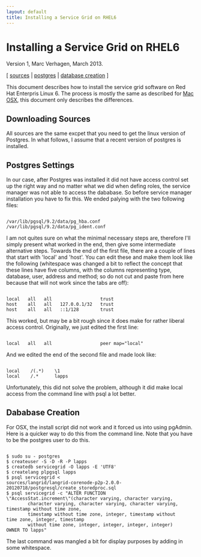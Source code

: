 ```yaml
---
layout: default
title: Installing a Service Grid on RHEL6
---
```


# Installing a Service Grid on RHEL6

Version 1, Marc Verhagen, March 2013.

[ 
    [sources](#sources) | 
    [postgres](#postgres) | 
    [database creation](#database) ]

This document describes how to install the service grid
    software on Red Hat Enterpris Linux 6. The process is mostly
    the same as described for 
    [Mac OSX](00-readme-osx.html), this document only
    describes the differences.
[](null)
## Downloading Sources

All sources are the same excpet that you need to get the
    linux version of Postgres. In what follows, I assume that a
    recent version of postgres is installed.
[](null)
## Postgres Settings

In our case, after Postgres was installed it did not have
    access control set up the right way and no matter what we did
    when defing roles, the service manager was not able to access
    the dababase. So before service manager installation you have
    to fix this. We ended palying with the two following files:

```

/var/lib/pgsql/9.2/data/pg_hba.conf
/var/lib/pgsql/9.2/data/pg_ident.conf
```

I am not quites sure on what the minimal necessary steps
    are, therefore I'll simply present what worked in the end, then
    give some intermediate alternative steps. Towards the end of
    the first file, there are a couple of lines that start with
    'local' and 'host'. You can edit these and make them look like
    the following (whitespace was changed a bit to reflect the
    concept that these lines have five columns, with the columns
    representing type, database, user, address and method; so do
    not cut and paste from here because that will not work since
    the tabs are off):

```

local   all   all                  trust
host    all   all   127.0.0.1/32   trust
host    all   all   ::1/128        trust
```

This worked, but may be a bit rough since it does make for
    rather liberal access control. Originally, we just edited the
    first line:

```

local   all   all                  peer map="local"
```

And we edited the end of the second file and made look
    like:

```

local    /(.*)    \1
local    /.*      lapps
```

Unfortunately, this did not solve the problem, although it
    did make local access from the command line with psql a lot
    better.
[](null)
## Dababase Creation

For OSX, the install script did not work and it forced us
    into using pgAdmin. Here is a quicker way to do this from the
    command line. Note that you have to be the postgres user to do
    this.

```

$ sudo su - postgres
$ createuser -S -D -R -P lapps
$ createdb servicegrid -O lapps -E 'UTF8'
$ createlang plpgsql lapps
$ psql servicegrid <
sources/langrid/langrid-corenode-p2p-2.0.0-20120718/postgresql/create_storedproc.sql
$ psql servicegrid -c "ALTER FUNCTION
\"AccessStat.increment\"(character varying, character varying,
        character varying, character varying, character varying,
timestamp without time zone,
        timestamp without time zone, integer, timestamp without
time zone, integer, timestamp
        without time zone, integer, integer, integer, integer)
OWNER TO lapps"
```

The last command was mangled a bit for display purposes by
    adding in some whitespace.
